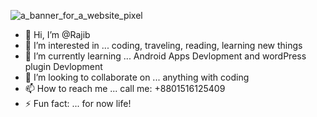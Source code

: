 



![a_banner_for_a_website_pixel](https://github.com/badproYT/badproYT/assets/140340018/cb2eb68b-0231-4ecd-82bb-addc4b76c22d)





- 👋 Hi, I’m @Rajib
- 👀 I’m interested in ... coding, traveling, reading, learning new things 
- 🌱 I’m currently learning ... Android Apps Devlopment and wordPress plugin Devlopment
- 💞️ I’m looking to collaborate on ... anything with coding
- 📫 How to reach me ... call me: +8801516125409
- ⚡ Fun fact: ... for now life!

<!---
badproYT/badproYT is a ✨ special ✨ repository because its `README.md` (this file) appears on your GitHub profile.
You can click the Preview link to take a look at your changes.
--->
